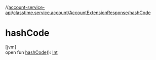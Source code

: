 //[account-service-api](../../../index.md)/[classtime.service.account](../index.md)/[AccountExtensionResponse](index.md)/[hashCode](hash-code.md)

# hashCode

[jvm]\
open fun [hashCode](hash-code.md)(): [Int](https://kotlinlang.org/api/latest/jvm/stdlib/kotlin/-int/index.html)
